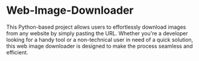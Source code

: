 # Web-Image-Downloader
This Python-based project allows users to effortlessly download images from any website by simply pasting the URL. Whether you're a developer looking for a handy tool or a non-technical user in need of a quick solution, this web image downloader is designed to make the process seamless and efficient.
